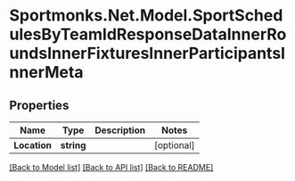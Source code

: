 # Sportmonks.Net.Model.SportSchedulesByTeamIdResponseDataInnerRoundsInnerFixturesInnerParticipantsInnerMeta

## Properties

Name | Type | Description | Notes
------------ | ------------- | ------------- | -------------
**Location** | **string** |  | [optional] 

[[Back to Model list]](../README.md#documentation-for-models) [[Back to API list]](../README.md#documentation-for-api-endpoints) [[Back to README]](../README.md)

